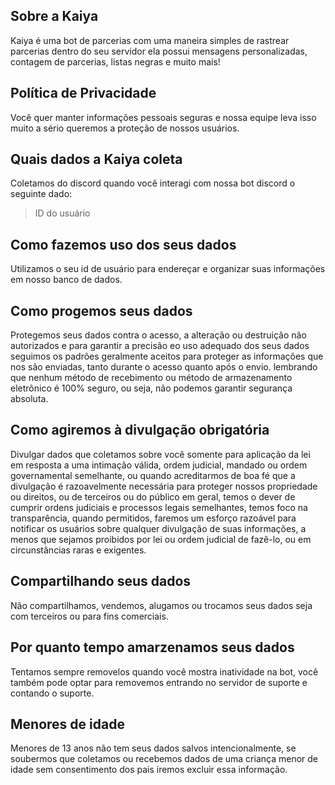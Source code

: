 ## Sobre a Kaiya

Kaiya é uma bot de parcerias com uma maneira simples de rastrear parcerias dentro do seu servidor ela possui mensagens personalizadas, contagem de parcerias, listas negras e muito mais!

## Política de Privacidade

Você quer manter informações pessoais seguras e nossa equipe leva isso muito a sério queremos a proteção de nossos usuários.

## Quais dados a Kaiya coleta 

Coletamos do discord quando você interagi com nossa bot discord o seguinte dado:

> ID do usuário

## Como fazemos uso dos seus dados

Utilizamos o seu id de usuário para endereçar e organizar suas informações em nosso banco de dados.

## Como progemos seus dados

Protegemos seus dados contra o acesso, a alteração ou destruição não autorizados e para garantir a precisão eo uso adequado dos seus dados seguimos os padrões geralmente aceitos para proteger as informações que nos são enviadas, tanto durante o acesso quanto após o envio. lembrando que nenhum método de recebimento ou método de armazenamento eletrônico é 100% seguro, ou seja, não podemos garantir segurança absoluta.

## Como agiremos à divulgação obrigatória

Divulgar dados que coletamos sobre você somente para aplicação da lei em resposta a uma intimação válida, ordem judicial, mandado ou ordem governamental semelhante, ou quando acreditarmos de boa fé que a divulgação é razoavelmente necessária para proteger nossos propriedade ou direitos, ou de terceiros ou do público em geral, temos o dever de cumprir ordens judiciais e processos legais semelhantes, temos foco na transparência, quando permitidos, faremos um esforço razoável para notificar os usuários sobre qualquer divulgação de suas informações, a menos que sejamos proibidos por lei ou ordem judicial de fazê-lo, ou em circunstâncias raras e exigentes.

## Compartilhando seus dados

Não compartilhamos, vendemos, alugamos ou trocamos seus dados seja com terceiros ou para fins comerciais.

## Por quanto tempo amarzenamos seus dados

Tentamos sempre removelos quando você mostra inatividade na bot, você também pode optar para removemos entrando no servidor de suporte e contando o suporte.

## Menores de idade

Menores de 13 anos não tem seus dados salvos intencionalmente, se soubermos que coletamos ou recebemos dados de uma criança menor de idade sem consentimento dos pais iremos excluir essa informação.
